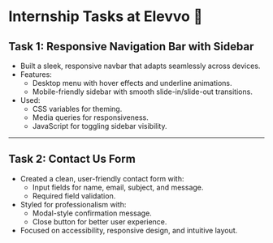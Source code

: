 # Internship Tasks at Elevvo 🚀

## Task 1: Responsive Navigation Bar with Sidebar

- Built a sleek, responsive navbar that adapts seamlessly across devices.
- Features:
  - Desktop menu with hover effects and underline animations.
  - Mobile-friendly sidebar with smooth slide-in/slide-out transitions.
- Used:
  - CSS variables for theming.
  - Media queries for responsiveness.
  - JavaScript for toggling sidebar visibility.

---

## Task 2: Contact Us Form

- Created a clean, user-friendly contact form with:
  - Input fields for name, email, subject, and message.
  - Required field validation.
- Styled for professionalism with:
  - Modal-style confirmation message.
  - Close button for better user experience.
- Focused on accessibility, responsive design, and intuitive layout.
